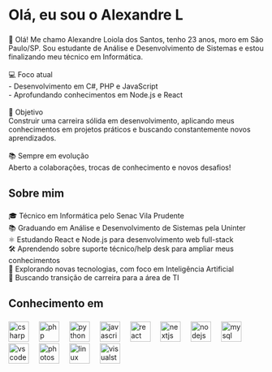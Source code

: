<h1 align="left">Olá, eu sou o Alexandre L</h1>

###

<p align="left">👋 Olá! Me chamo Alexandre Loiola dos Santos, tenho 23 anos, moro em São Paulo/SP. Sou estudante de Análise e Desenvolvimento de Sistemas e estou finalizando meu técnico em Informática.  <br><br>💻 Foco atual<br>- Desenvolvimento em C#, PHP e JavaScript <br>- Aprofundando conhecimentos em Node.js e React <br><br>🚀 Objetivo <br>Construir uma carreira sólida em desenvolvimento, aplicando meus conhecimentos em projetos práticos e buscando constantemente novos aprendizados.  <br><br>📚 Sempre em evolução  <br>Aberto a colaborações, trocas de conhecimento e novos desafios!</p>

###

<h2 align="left">Sobre mim</h2>

###

<p align="left">🎓 Técnico em Informática pelo Senac Vila Prudente<br>📚 Graduando em Análise e Desenvolvimento de Sistemas pela Uninter<br>⚛️ Estudando React e Node.js para desenvolvimento web full-stack<br>🛠️ Aprendendo sobre suporte técnico/help desk para ampliar meus conhecimentos<br>🤖 Explorando novas tecnologias, com foco em Inteligência Artificial<br>🚀 Buscando transição de carreira para a área de TI</p>

###

<h2 align="left">Conhecimento em</h2>

###

<div align="left">
  <img src="https://cdn.jsdelivr.net/gh/devicons/devicon/icons/csharp/csharp-original.svg" height="40" alt="csharp logo"  />
  <img width="12" />
  <img src="https://cdn.jsdelivr.net/gh/devicons/devicon/icons/php/php-original.svg" height="40" alt="php logo"  />
  <img width="12" />
  <img src="https://cdn.jsdelivr.net/gh/devicons/devicon/icons/python/python-original.svg" height="40" alt="python logo"  />
  <img width="12" />
  <img src="https://cdn.jsdelivr.net/gh/devicons/devicon/icons/javascript/javascript-original.svg" height="40" alt="javascript logo"  />
  <img width="12" />
  <img src="https://cdn.jsdelivr.net/gh/devicons/devicon/icons/react/react-original.svg" height="40" alt="react logo"  />
  <img width="12" />
  <img src="https://cdn.jsdelivr.net/gh/devicons/devicon/icons/nextjs/nextjs-original.svg" height="40" alt="nextjs logo"  />
  <img width="12" />
  <img src="https://cdn.jsdelivr.net/gh/devicons/devicon/icons/nodejs/nodejs-original.svg" height="40" alt="nodejs logo"  />
  <img width="12" />
  <img src="https://cdn.jsdelivr.net/gh/devicons/devicon/icons/mysql/mysql-original.svg" height="40" alt="mysql logo"  />
  <img width="12" />
  <img src="https://cdn.jsdelivr.net/gh/devicons/devicon/icons/vscode/vscode-original.svg" height="40" alt="vscode logo"  />
  <img width="12" />
  <img src="https://cdn.jsdelivr.net/gh/devicons/devicon/icons/photoshop/photoshop-plain.svg" height="40" alt="photoshop logo"  />
  <img width="12" />
  <img src="https://cdn.jsdelivr.net/gh/devicons/devicon/icons/linux/linux-original.svg" height="40" alt="linux logo"  />
  <img width="12" />
  <img src="https://cdn.jsdelivr.net/gh/devicons/devicon/icons/visualstudio/visualstudio-plain.svg" height="40" alt="visualstudio logo"  />
</div>

###
